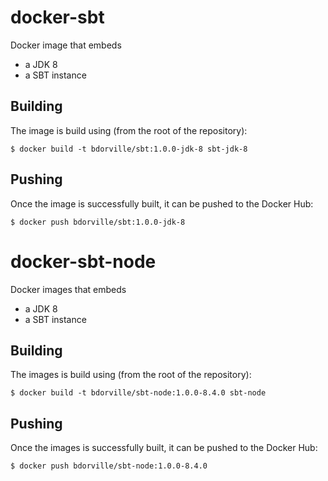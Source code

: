 # docker-sbt

Docker image that embeds
 * a JDK 8
 * a SBT instance

## Building

The image is build using (from the root of the repository):

    $ docker build -t bdorville/sbt:1.0.0-jdk-8 sbt-jdk-8

## Pushing

Once the image is successfully built, it can be pushed to the Docker Hub:

    $ docker push bdorville/sbt:1.0.0-jdk-8

# docker-sbt-node

Docker images that embeds
 * a JDK 8
 * a SBT instance

## Building

The images is build using (from the root of the repository):

    $ docker build -t bdorville/sbt-node:1.0.0-8.4.0 sbt-node

## Pushing

Once the images is successfully built, it can be pushed to the Docker Hub:

    $ docker push bdorville/sbt-node:1.0.0-8.4.0

